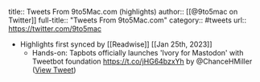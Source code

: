 title:: Tweets From 9to5Mac.com (highlights)
author:: [[@9to5mac on Twitter]]
full-title:: "Tweets From 9to5Mac.com"
category:: #tweets
url:: https://twitter.com/9to5mac

- Highlights first synced by [[Readwise]] [[Jan 25th, 2023]]
	- Hands-on: Tapbots officially launches 'Ivory for Mastodon' with Tweetbot foundation https://t.co/jHG64bzxYh by @ChanceHMiller ([View Tweet](https://twitter.com/9to5mac/status/1617935775621840906))